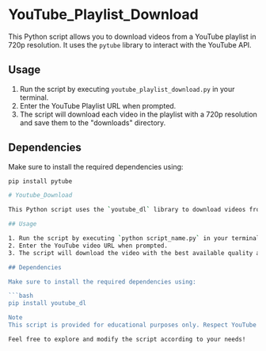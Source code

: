 # YouTube_Playlist_Download

This Python script allows you to download videos from a YouTube playlist in 720p resolution. It uses the `pytube` library to interact with the YouTube API.

## Usage

1. Run the script by executing `youtube_playlist_download.py` in your terminal.
2. Enter the YouTube Playlist URL when prompted.
3. The script will download each video in the playlist with a 720p resolution and save them to the "downloads" directory.

## Dependencies

Make sure to install the required dependencies using:

```bash
pip install pytube

# Youtube_Download

This Python script uses the `youtube_dl` library to download videos from YouTube. It provides a simple command-line interface for users to input the video URL and download the video with the best available quality.

## Usage

1. Run the script by executing `python script_name.py` in your terminal.
2. Enter the YouTube video URL when prompted.
3. The script will download the video with the best available quality and save it with the video's title as the file name.

## Dependencies

Make sure to install the required dependencies using:

```bash
pip install youtube_dl

Note
This script is provided for educational purposes only. Respect YouTube's terms of service and copyright regulations. Do not use this script to violate any policies or infringe on intellectual property rights.

Feel free to explore and modify the script according to your needs!
